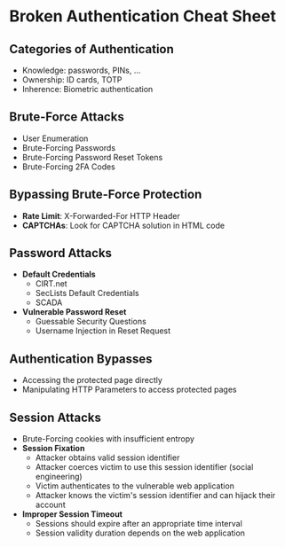 # Broken Authentication Cheat Sheet

## Categories of Authentication
- Knowledge: passwords, PINs, ...
- Ownership: ID cards, TOTP
- Inherence: Biometric authentication

## Brute-Force Attacks
- User Enumeration
- Brute-Forcing Passwords
- Brute-Forcing Password Reset Tokens
- Brute-Forcing 2FA Codes

## Bypassing Brute-Force Protection
- **Rate Limit**: X-Forwarded-For HTTP Header
- **CAPTCHAs**: Look for CAPTCHA solution in HTML code

## Password Attacks
- **Default Credentials**
  - CIRT.net
  - SecLists Default Credentials
  - SCADA
- **Vulnerable Password Reset**
  - Guessable Security Questions
  - Username Injection in Reset Request

## Authentication Bypasses
- Accessing the protected page directly
- Manipulating HTTP Parameters to access protected pages

## Session Attacks
- Brute-Forcing cookies with insufficient entropy
- **Session Fixation**
  - Attacker obtains valid session identifier
  - Attacker coerces victim to use this session identifier (social engineering)
  - Victim authenticates to the vulnerable web application
  - Attacker knows the victim's session identifier and can hijack their account
- **Improper Session Timeout**
  - Sessions should expire after an appropriate time interval
  - Session validity duration depends on the web application